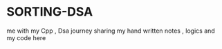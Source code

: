 # SORTING-DSA
me with my Cpp , Dsa journey sharing my hand written notes , logics and my code here 
